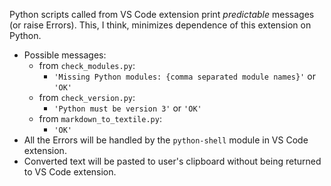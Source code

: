 Python scripts called from VS Code extension print _predictable_ messages (or raise Errors).
This, I think, minimizes dependence of this extension on Python.

* Possible messages:
  * from `check_modules.py`:
    * `'Missing Python modules: {comma separated module names}'` or `'OK'`
  * from `check_version.py`:
    * `'Python must be version 3'` or `'OK'`
  * from `markdown_to_textile.py`:
    * `'OK'`
* All the Errors will be handled by the `python-shell` module in VS Code extension.
* Converted text will be pasted to user's clipboard without being returned to VS Code extension.
